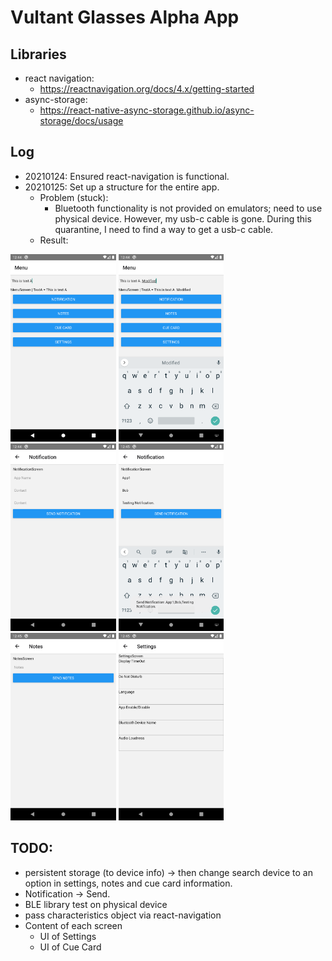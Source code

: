 # Vultant Glasses Alpha App

## Libraries
 - react navigation:
   - https://reactnavigation.org/docs/4.x/getting-started
 - async-storage:
   - https://react-native-async-storage.github.io/async-storage/docs/usage

## Log
 - 20210124: Ensured react-navigation is functional.
 - 20210125: Set up a structure for the entire app.
   - Problem (stuck):
     - Bluetooth functionality is not provided on emulators; need to use physical device. However, my usb-c cable is gone. During this quarantine, I need to find a way to get a usb-c cable.
   - Result:

<img src="./img/20210125_MenuScreen.png" height="300"/>
<img src="./img/20210125_MenuScreen_modified.png" height="300"/>
<img src="./img/20210125_NotificationsScreen.png" height="300"/>
<img src="./img/20210125_NotificationsScreen_ToastMsg.png" height="300"/>
<img src="./img/20210125_NotesScreen.png" height="300"/>
<img src="./img/20210125_SettingsScreen.png" height="300"/>

## TODO:
 - persistent storage (to device info) -> then change search device to an option in settings, notes and cue card information.
 - Notification -> Send.
 - BLE library test on physical device
 - pass characteristics object via react-navigation
 - Content of each screen
   - UI of Settings
   - UI of Cue Card
